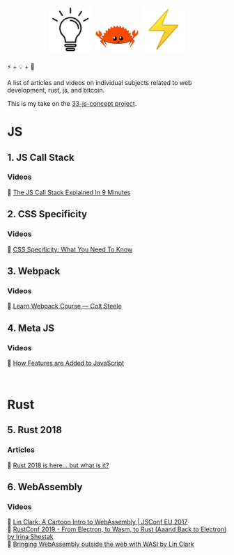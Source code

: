 <h1 align="center">
  <br>
    <img src="./lightbulb.png" alt="light bulb" width=100">
    <!-- <img src="./add.png" alt="plus sign" width=20"> -->
    <img src="./ferris.png" alt="light bulb" width=100">
    <!-- <img src="./add.png" alt="plus sign" width=20"> -->
    <img src="./thunderbolt.png" alt="light bulb" width=100">
  <br>
</h1>

⚡ + 💡 + 🦀

A list of articles and videos on individual subjects related to web development, rust, js, and bitcoin.

This is my take on the [33-js-concept project](https://github.com/leonardomso/33-js-concepts).

# JS

## 1. JS Call Stack

### Videos

📼 [The JS Call Stack Explained In 9 Minutes](https://www.youtube.com/watch?v=W8AeMrVtFLY)

## 2. CSS Specificity

### Videos

📼 [CSS Specificity: What You Need To Know](https://www.youtube.com/watch?v=5Jpu2YrqzN0)

## 3. Webpack

### Videos

📖 [Learn Webpack Course — Colt Steele](https://www.youtube.com/playlist?list=PLblA84xge2_zwxh3XJqy6UVxS60YdusY8)

## 4. Meta JS

### Videos

📼 [How Features are Added to JavaScript](https://www.youtube.com/watch?v=uBzjdTiCSNk)

<br/>

# Rust

## 5. Rust 2018

### Articles

📖 [Rust 2018 is here… but what is it?](https://hacks.mozilla.org/2018/12/rust-2018-is-here/)

## 6. WebAssembly

### Videos

📼 [Lin Clark: A Cartoon Intro to WebAssembly | JSConf EU 2017](https://www.youtube.com/watch?v=HktWin_LPf4)  
📼 [RustConf 2019 - From Electron, to Wasm, to Rust (Aaand Back to Electron) by Irina Shestak](https://www.youtube.com/watch?v=lLzFJenzBng)  
📼 [Bringing WebAssembly outside the web with WASI by Lin Clark](https://www.youtube.com/watch?v=fh9WXPu0hw8)
